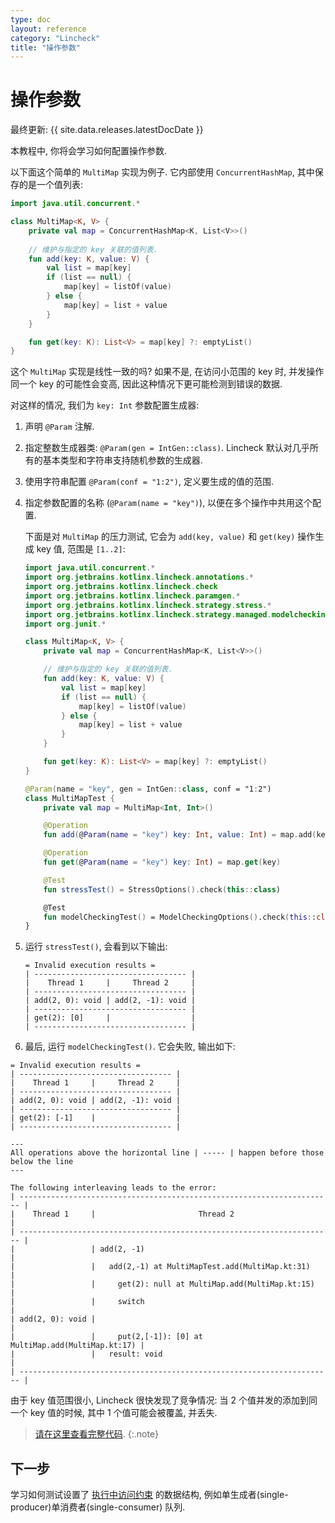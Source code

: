 ```yaml
---
type: doc
layout: reference
category: "Lincheck"
title: "操作参数"
---
```


# 操作参数

最终更新: {{ site.data.releases.latestDocDate }}

本教程中, 你将会学习如何配置操作参数.

以下面这个简单的 `MultiMap` 实现为例子. 它内部使用 `ConcurrentHashMap`, 其中保存的是一个值列表:

```kotlin
import java.util.concurrent.*

class MultiMap<K, V> {
    private val map = ConcurrentHashMap<K, List<V>>()
   
    // 维护与指定的 key 关联的值列表.
    fun add(key: K, value: V) {
        val list = map[key]
        if (list == null) {
            map[key] = listOf(value)
        } else {
            map[key] = list + value
        }
    }

    fun get(key: K): List<V> = map[key] ?: emptyList()
}
```

这个 `MultiMap` 实现是线性一致的吗?
如果不是, 在访问小范围的 key 时, 并发操作同一个 key 的可能性会变高, 因此这种情况下更可能检测到错误的数据.

对这样的情况, 我们为 `key: Int` 参数配置生成器:

1. 声明 `@Param` 注解.
2. 指定整数生成器类: `@Param(gen = IntGen::class)`.
   Lincheck 默认对几乎所有的基本类型和字符串支持随机参数的生成器.
3. 使用字符串配置 `@Param(conf = "1:2")`, 定义要生成的值的范围.
4. 指定参数配置的名称 (`@Param(name = "key")`), 以便在多个操作中共用这个配置.

   下面是对 `MultiMap` 的压力测试, 它会为 `add(key, value)` 和 `get(key)` 操作生成 key 值, 范围是 `[1..2]`: 
   
   ```kotlin
   import java.util.concurrent.*
   import org.jetbrains.kotlinx.lincheck.annotations.*
   import org.jetbrains.kotlinx.lincheck.check
   import org.jetbrains.kotlinx.lincheck.paramgen.*
   import org.jetbrains.kotlinx.lincheck.strategy.stress.*
   import org.jetbrains.kotlinx.lincheck.strategy.managed.modelchecking.*
   import org.junit.*
   
   class MultiMap<K, V> {
       private val map = ConcurrentHashMap<K, List<V>>()
   
       // 维护与指定的 key 关联的值列表.
       fun add(key: K, value: V) {
           val list = map[key]
           if (list == null) {
               map[key] = listOf(value)
           } else {
               map[key] = list + value
           }
       }

       fun get(key: K): List<V> = map[key] ?: emptyList()
   }
   
   @Param(name = "key", gen = IntGen::class, conf = "1:2")
   class MultiMapTest {
       private val map = MultiMap<Int, Int>()
   
       @Operation
       fun add(@Param(name = "key") key: Int, value: Int) = map.add(key, value)
   
       @Operation
       fun get(@Param(name = "key") key: Int) = map.get(key)
   
       @Test
       fun stressTest() = StressOptions().check(this::class)
   
       @Test
       fun modelCheckingTest() = ModelCheckingOptions().check(this::class)
   }
   ```

5. 运行 `stressTest()`, 会看到以下输出:

   ```text
   = Invalid execution results =
   | ---------------------------------- |
   |    Thread 1     |     Thread 2     |
   | ---------------------------------- |
   | add(2, 0): void | add(2, -1): void |
   | ---------------------------------- |
   | get(2): [0]     |                  |
   | ---------------------------------- |
   ```
   
6. 最后, 运行 `modelCheckingTest()`. 它会失败, 输出如下:

```text
= Invalid execution results =
| ---------------------------------- |
|    Thread 1     |     Thread 2     |
| ---------------------------------- |
| add(2, 0): void | add(2, -1): void |
| ---------------------------------- |
| get(2): [-1]    |                  |
| ---------------------------------- |

---
All operations above the horizontal line | ----- | happen before those below the line
---
   
The following interleaving leads to the error:
| ---------------------------------------------------------------------- |
|    Thread 1     |                       Thread 2                       |
| ---------------------------------------------------------------------- |
|                 | add(2, -1)                                           |
|                 |   add(2,-1) at MultiMapTest.add(MultiMap.kt:31)      |
|                 |     get(2): null at MultiMap.add(MultiMap.kt:15)     |
|                 |     switch                                           |
| add(2, 0): void |                                                      |
|                 |     put(2,[-1]): [0] at MultiMap.add(MultiMap.kt:17) |
|                 |   result: void                                       |
| ---------------------------------------------------------------------- |
```

由于 key 值范围很小, Lincheck 很快发现了竞争情况: 当 2 个值并发的添加到同一个 key 值的时候, 其中 1 个值可能会被覆盖, 并丢失.

> [请在这里查看完整代码](https://github.com/Kotlin/kotlinx-lincheck/blob/guide/src/jvm/test/org/jetbrains/kotlinx/lincheck/test/guide/MultiMapTest.kt).
{:.note}

## 下一步

学习如何测试设置了 [执行中访问约束](constraints.html) 的数据结构, 例如单生成者(single-producer)单消费者(single-consumer) 队列.
